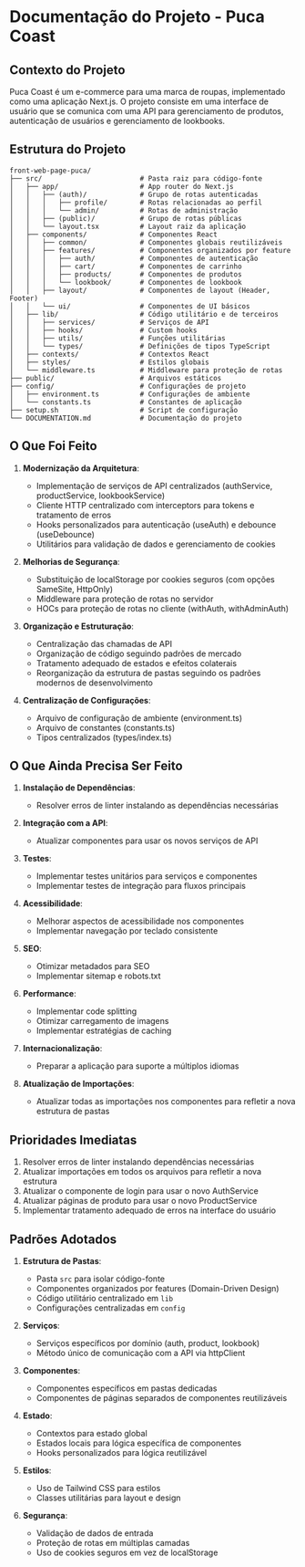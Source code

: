 # Documentação do Projeto - Puca Coast

## Contexto do Projeto

Puca Coast é um e-commerce para uma marca de roupas, implementado como uma aplicação Next.js. O projeto consiste em uma interface de usuário que se comunica com uma API para gerenciamento de produtos, autenticação de usuários e gerenciamento de lookbooks.

## Estrutura do Projeto

```
front-web-page-puca/
├── src/                        # Pasta raiz para código-fonte
│   ├── app/                    # App router do Next.js
│   │   ├── (auth)/             # Grupo de rotas autenticadas
│   │   │   ├── profile/        # Rotas relacionadas ao perfil 
│   │   │   └── admin/          # Rotas de administração
│   │   ├── (public)/           # Grupo de rotas públicas
│   │   └── layout.tsx          # Layout raiz da aplicação
│   ├── components/             # Componentes React
│   │   ├── common/             # Componentes globais reutilizáveis
│   │   ├── features/           # Componentes organizados por feature
│   │   │   ├── auth/           # Componentes de autenticação
│   │   │   ├── cart/           # Componentes de carrinho
│   │   │   ├── products/       # Componentes de produtos
│   │   │   └── lookbook/       # Componentes de lookbook
│   │   ├── layout/             # Componentes de layout (Header, Footer)
│   │   └── ui/                 # Componentes de UI básicos 
│   ├── lib/                    # Código utilitário e de terceiros
│   │   ├── services/           # Serviços de API
│   │   ├── hooks/              # Custom hooks
│   │   ├── utils/              # Funções utilitárias
│   │   └── types/              # Definições de tipos TypeScript
│   ├── contexts/               # Contextos React
│   ├── styles/                 # Estilos globais
│   └── middleware.ts           # Middleware para proteção de rotas
├── public/                     # Arquivos estáticos
├── config/                     # Configurações de projeto
│   ├── environment.ts          # Configurações de ambiente
│   └── constants.ts            # Constantes de aplicação
├── setup.sh                    # Script de configuração
└── DOCUMENTATION.md            # Documentação do projeto
```

## O Que Foi Feito

1. **Modernização da Arquitetura**:
   - Implementação de serviços de API centralizados (authService, productService, lookbookService)
   - Cliente HTTP centralizado com interceptors para tokens e tratamento de erros
   - Hooks personalizados para autenticação (useAuth) e debounce (useDebounce)
   - Utilitários para validação de dados e gerenciamento de cookies

2. **Melhorias de Segurança**:
   - Substituição de localStorage por cookies seguros (com opções SameSite, HttpOnly)
   - Middleware para proteção de rotas no servidor
   - HOCs para proteção de rotas no cliente (withAuth, withAdminAuth)

3. **Organização e Estruturação**:
   - Centralização das chamadas de API
   - Organização de código seguindo padrões de mercado
   - Tratamento adequado de estados e efeitos colaterais
   - Reorganização da estrutura de pastas seguindo os padrões modernos de desenvolvimento

4. **Centralização de Configurações**:
   - Arquivo de configuração de ambiente (environment.ts)
   - Arquivo de constantes (constants.ts)
   - Tipos centralizados (types/index.ts)

## O Que Ainda Precisa Ser Feito

1. **Instalação de Dependências**:
   - Resolver erros de linter instalando as dependências necessárias

2. **Integração com a API**:
   - Atualizar componentes para usar os novos serviços de API

3. **Testes**:
   - Implementar testes unitários para serviços e componentes
   - Implementar testes de integração para fluxos principais

4. **Acessibilidade**:
   - Melhorar aspectos de acessibilidade nos componentes
   - Implementar navegação por teclado consistente

5. **SEO**:
   - Otimizar metadados para SEO
   - Implementar sitemap e robots.txt

6. **Performance**:
   - Implementar code splitting
   - Otimizar carregamento de imagens
   - Implementar estratégias de caching

7. **Internacionalização**:
   - Preparar a aplicação para suporte a múltiplos idiomas

8. **Atualização de Importações**:
   - Atualizar todas as importações nos componentes para refletir a nova estrutura de pastas

## Prioridades Imediatas

1. Resolver erros de linter instalando dependências necessárias
2. Atualizar importações em todos os arquivos para refletir a nova estrutura
3. Atualizar o componente de login para usar o novo AuthService
4. Atualizar páginas de produto para usar o novo ProductService
5. Implementar tratamento adequado de erros na interface do usuário

## Padrões Adotados

1. **Estrutura de Pastas**:
   - Pasta `src` para isolar código-fonte
   - Componentes organizados por features (Domain-Driven Design)
   - Código utilitário centralizado em `lib`
   - Configurações centralizadas em `config`

2. **Serviços**:
   - Serviços específicos por domínio (auth, product, lookbook)
   - Método único de comunicação com a API via httpClient

3. **Componentes**:
   - Componentes específicos em pastas dedicadas
   - Componentes de páginas separados de componentes reutilizáveis

4. **Estado**:
   - Contextos para estado global
   - Estados locais para lógica específica de componentes
   - Hooks personalizados para lógica reutilizável

5. **Estilos**:
   - Uso de Tailwind CSS para estilos
   - Classes utilitárias para layout e design

6. **Segurança**:
   - Validação de dados de entrada
   - Proteção de rotas em múltiplas camadas
   - Uso de cookies seguros em vez de localStorage 